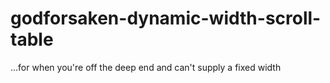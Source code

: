 # godforsaken-dynamic-width-scroll-table

...for when you're off the deep end and can't supply a fixed width
